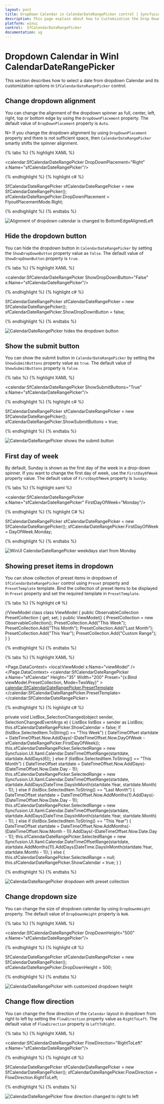 ```yaml
---
layout: post
title: DropDown Calendar in CalendarDateRangePicker control | Syncfusion
description: This page explain about how to Customization the Drop Down of the WinUI CalendarDateRangePicker (SfCalendarDateRangePicker) control and items features.
platform: winui
control:  SfCalendarDateRangePicker
documentation: ug
---
```


# Dropdown Calendar in WinI CalendarDateRangePicker

This section describes how to select a date from dropdown Calendar and its customization options in `SfCalendarDateRangePicker` control.

## Change dropdown alignment

You can change the alignment of the dropdown spinner as full, center, left, right, top or bottom edge by using the `DropDownPlacement` property. The default value of `DropDownPlacement` property is `Auto`.

N> If you change the dropdown alignment by using `DropDownPlacement` property and there is not sufficient space, then `CalendarDateRangePicker` smartly shifts the spinner alignment.

{% tabs %}
{% highlight XAML %}

<calendar:SfCalendarDateRangePicker DropDownPlacement="Right" 
                             x:Name="sfCalendarDateRangePicker"/>

{% endhighlight %}
{% highlight c# %}

SfCalendarDateRangePicker sfCalendarDateRangePicker = new SfCalendarDateRangePicker();
sfCalendarDateRangePicker.DropDownPlacement = FlyoutPlacementMode.Right;

{% endhighlight %}
{% endtabs %}

![Alignment of dropdown calendar is changed to BottomEdgeAlignedLeft](Dropdown-Calendar_images/DropDownPlacement.png)

## Hide the dropdown button

You can hide the dropdown button in `CalendarDateRangePicker` by setting the `ShowDropDownButton` property value as `false`. The default value of `ShowDropDownButton` property is `true`.

{% tabs %}
{% highlight XAML %}

<calendar:SfCalendarDateRangePicker ShowDropDownButton="False" 
                               x:Name="sfCalendarDateRangePicker"/>

{% endhighlight %}
{% highlight c# %}

SfCalendarDateRangePicker sfCalendarDateRangePicker = new SfCalendarDateRangePicker();
sfCalendarDateRangePicker.ShowDropDownButton = false;

{% endhighlight %}
{% endtabs %}

![CalendarDateRangePicker hides the dropdown button](Dropdown-Calendar_images/ShowDropDownButton.png)

## Show the submit button

You can show the submit button in `CalendarDateRangePicker` by setting the `ShowSubmitButtons` property value as `true`. The default value of `ShowSubmitButtons` property is `false`.

{% tabs %}
{% highlight XAML %}

<calendar:SfCalendarDateRangePicker ShowSubmitButtons="True" 
                               x:Name="sfCalendarDateRangePicker"/>

{% endhighlight %}
{% highlight c# %}

SfCalendarDateRangePicker sfCalendarDateRangePicker = new SfCalendarDateRangePicker();
sfCalendarDateRangePicker.ShowSubmitButtons = true;

{% endhighlight %}
{% endtabs %}

![CalendarDateRangePicker shows the submit button](Dropdown-Calendar_images/CalendarDateRangePicker-Show_SpinButton.png)

## First day of week

By default, Sunday is shown as the first day of the week in a drop-down spinner. If you want to change the first day of week, use the `FirstDayOfWeek` property value. The default value of `FirstDayOfWeek` property is `Sunday`.

{% tabs %}
{% highlight xaml %}

<calendar:SfCalendarDateRangePicker x:Name="sfCalendarDateRangePicker" 
                               FirstDayOfWeek="Monday"/>

{% endhighlight %}
{% highlight C# %}

SfCalendarDateRangePicker sfCalendarDateRangePicker = new SfCalendarDateRangePicker();
sfCalendarDateRangePicker.FirstDayOfWeek = DayOfWeek.Monday;

{% endhighlight %}
{% endtabs %}

![WinUI CalendarDateRangePicker weekdays start from Monday](Dropdown-Calendar_images/FirstDayOfWeek.png)

## Showing preset items in dropdown

You can show collection of preset items in dropdown of `SfCalendarDateRangePicker` control using `Preset` property and `PresetTemplate` template. Bind the collection of preset items to be displayed in `Preset` property and set the required template in `PresetTemplate`.

{% tabs %}
{% highlight c# %}

//ViewModel class
class ViewModel
    {
        public ObservableCollection<string> PresetCollection { get; set; }
        public ViewModel()
        {
            PresetCollection = new ObservableCollection<string>();
            PresetCollection.Add("This Week");
            PresetCollection.Add("This Month");
            PresetCollection.Add("Last Month");
            PresetCollection.Add("This Year");
            PresetCollection.Add("Custom Range");
        }
    }

{% endhighlight %}
{% endtabs %}

{% tabs %}
{% highlight XAML %}

<Page
    x:Class="Calendar_WinUI_FT.MainPage"
    xmlns="http://schemas.microsoft.com/winfx/2006/xaml/presentation"
    xmlns:x="http://schemas.microsoft.com/winfx/2006/xaml"
    xmlns:local="using:Calendar_WinUI_FT"
    xmlns:d="http://schemas.microsoft.com/expression/blend/2008"
    xmlns:mc="http://schemas.openxmlformats.org/markup-compatibility/2006" xmlns:calendar="using:Syncfusion.UI.Xaml.Calendar"
    mc:Ignorable="d"
    Background="{ThemeResource ApplicationPageBackgroundThemeBrush}">
    <Page.DataContext>
        <local:ViewModel x:Name="viewModel" />
    </Page.DataContext>
    <Grid>
        <calendar:SfCalendarDateRangePicker  x:Name="sfCalendar" Height="35" Width="200"
                                            Preset="{x:Bind viewModel.PresetCollection, Mode=TwoWay}" >
            <calendar:SfCalendarDateRangePicker.PresetTemplate>
                <DataTemplate>
                    <ListBox ItemsSource="{Binding}" SelectionChanged="ListBox_SelectionChanged" />
                </DataTemplate>
            </calendar:SfCalendarDateRangePicker.PresetTemplate>
        </calendar:SfCalendarDateRangePicker>
    </Grid>
</Page>

{% endhighlight %}
{% highlight c# %}

 private void ListBox_SelectionChanged(object sender, SelectionChangedEventArgs e)
 {
    ListBox listBox = sender as ListBox;
    this.sfCalendarDateRangePicker.ShowCalendar = false;
    if (listBox.SelectedItem.ToString() == "This Week")
    {
        DateTimeOffset startdate = DateTimeOffset.Now.AddDays(-(DateTimeOffset.Now.DayOfWeek - sfCalendarDateRangePicker.FirstDayOfWeek));
        this.sfCalendarDateRangePicker.SelectedRange = new Syncfusion.UI.Xaml.Calendar.DateTimeOffsetRange(startdate, startdate.AddDays(6));
    }
    else if (listBox.SelectedItem.ToString() == "This Month")
    {
        DateTimeOffset startdate = DateTimeOffset.Now.AddDays(-(DateTimeOffset.Now.Date.Day - 1));
        this.sfCalendarDateRangePicker.SelectedRange = new Syncfusion.UI.Xaml.Calendar.DateTimeOffsetRange(startdate, startdate.AddDays(DateTime.DaysInMonth(startdate.Year, startdate.Month) - 1));
    }
    else if (listBox.SelectedItem.ToString() == "Last Month")
    {
        DateTimeOffset startdate = DateTimeOffset.Now.AddMonths(1).AddDays(-(DateTimeOffset.Now.Date.Day - 1));
        this.sfCalendarDateRangePicker.SelectedRange = new Syncfusion.UI.Xaml.Calendar.DateTimeOffsetRange(startdate, startdate.AddDays(DateTime.DaysInMonth(startdate.Year, startdate.Month) - 1));
    }
    else if (listBox.SelectedItem.ToString() == "This Year")
    {
        DateTimeOffset startdate = DateTimeOffset.Now.AddMonths(-(DateTimeOffset.Now.Month - 1)).AddDays(-(DateTimeOffset.Now.Date.Day - 1));
        this.sfCalendarDateRangePicker.SelectedRange = new Syncfusion.UI.Xaml.Calendar.DateTimeOffsetRange(startdate, startdate.AddMonths(11).AddDays(DateTime.DaysInMonth(startdate.Year, startdate.Month) - 1));
    }
    else
    {
        this.sfCalendarDateRangePicker.SelectedRange = null;
        this.sfCalendarDateRangePicker.ShowCalendar = true;
    }
 }

{% endhighlight %}
{% endtabs %}

![CalendarDateRangePicker dropdown with preset collection](Dropdown-Calendar_images/PresetCollection.png)

## Change dropdown size

You can change the size of dropdown calendar by using `DropDownHeight` property. The default value of `DropDownHeight` property is `NaN`.

{% tabs %}
{% highlight XAML %}

<calendar:SfCalendarDateRangePicker DropDownHeight="500"
                               x:Name="sfCalendarDateRangePicker"/>

{% endhighlight %}
{% highlight c# %}

SfCalendarDateRangePicker sfCalendarDateRangePicker = new SfCalendarDateRangePicker();
sfCalendarDateRangePicker.DropDownHeight = 500;

{% endhighlight %}
{% endtabs %}

![CalendarDateRangePicker with customized dropdown height](Dropdown-Calendar_images/DropDownHeight.png)

## Change flow direction

You can change the flow direction of the `Calendar` layout in dropdown from right to left by setting the `FlowDirection` property value as `RightToLeft`. The default value of `FlowDirection` property is `LeftToRight`.

{% tabs %}
{% highlight XAML %}

<calendar:SfCalendarDateRangePicker FlowDirection="RightToLeft" 
                               x:Name="sfCalendarDateRangePicker"/>

{% endhighlight %}
{% highlight c# %}

SfCalendarDateRangePicker sfCalendarDateRangePicker = new SfCalendarDateRangePicker();
sfCalendarDateRangePicker.FlowDirection = FlowDirection.RightToLeft;

{% endhighlight %}
{% endtabs %}

![CalendarDateRangePicker flow direction changed to right to left](Dropdown-Calendar_images/FlowDirection.png)
